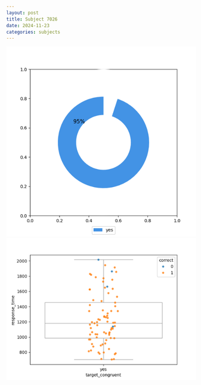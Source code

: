 ```yaml
---
layout: post
title: Subject 7026
date: 2024-11-23
categories: subjects
---
```


![](data/7026/run-11/7026_accuracy_target_congruence.png)
![](data/7026/run-11/7026_rt_congruence.png)
